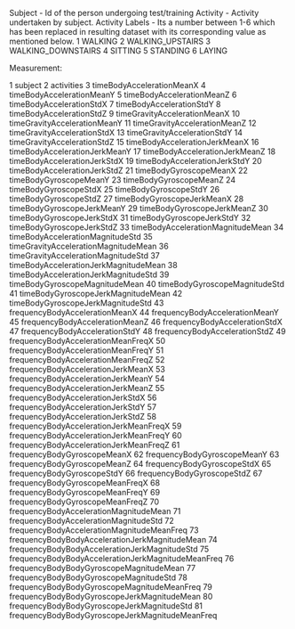 Subject - Id of the person undergoing test/training
Activity - Activity undertaken by subject.
Activity Labels - Its a number between 1-6 which has been replaced in resulting dataset with its corresponding value as mentioned below.
1    WALKING
2    WALKING_UPSTAIRS
3 	 WALKING_DOWNSTAIRS
4    SITTING
5    STANDING
6    LAYING

Measurement:
    
1 subject
2 activities
3 timeBodyAccelerationMeanX
4 timeBodyAccelerationMeanY
5 timeBodyAccelerationMeanZ
6 timeBodyAccelerationStdX
7 timeBodyAccelerationStdY
8 timeBodyAccelerationStdZ
9 timeGravityAccelerationMeanX
10 timeGravityAccelerationMeanY
11 timeGravityAccelerationMeanZ
12 timeGravityAccelerationStdX
13 timeGravityAccelerationStdY
14 timeGravityAccelerationStdZ
15 timeBodyAccelerationJerkMeanX
16 timeBodyAccelerationJerkMeanY
17 timeBodyAccelerationJerkMeanZ
18 timeBodyAccelerationJerkStdX
19 timeBodyAccelerationJerkStdY
20 timeBodyAccelerationJerkStdZ
21 timeBodyGyroscopeMeanX
22 timeBodyGyroscopeMeanY
23 timeBodyGyroscopeMeanZ
24 timeBodyGyroscopeStdX
25 timeBodyGyroscopeStdY
26 timeBodyGyroscopeStdZ
27 timeBodyGyroscopeJerkMeanX
28 timeBodyGyroscopeJerkMeanY
29 timeBodyGyroscopeJerkMeanZ
30 timeBodyGyroscopeJerkStdX
31 timeBodyGyroscopeJerkStdY
32 timeBodyGyroscopeJerkStdZ
33 timeBodyAccelerationMagnitudeMean
34 timeBodyAccelerationMagnitudeStd
35 timeGravityAccelerationMagnitudeMean
36 timeGravityAccelerationMagnitudeStd
37 timeBodyAccelerationJerkMagnitudeMean
38 timeBodyAccelerationJerkMagnitudeStd
39 timeBodyGyroscopeMagnitudeMean
40 timeBodyGyroscopeMagnitudeStd
41 timeBodyGyroscopeJerkMagnitudeMean
42 timeBodyGyroscopeJerkMagnitudeStd
43 frequencyBodyAccelerationMeanX
44 frequencyBodyAccelerationMeanY
45 frequencyBodyAccelerationMeanZ
46 frequencyBodyAccelerationStdX
47 frequencyBodyAccelerationStdY
48 frequencyBodyAccelerationStdZ
49 frequencyBodyAccelerationMeanFreqX
50 frequencyBodyAccelerationMeanFreqY
51 frequencyBodyAccelerationMeanFreqZ
52 frequencyBodyAccelerationJerkMeanX
53 frequencyBodyAccelerationJerkMeanY
54 frequencyBodyAccelerationJerkMeanZ
55 frequencyBodyAccelerationJerkStdX
56 frequencyBodyAccelerationJerkStdY
57 frequencyBodyAccelerationJerkStdZ
58 frequencyBodyAccelerationJerkMeanFreqX
59 frequencyBodyAccelerationJerkMeanFreqY
60 frequencyBodyAccelerationJerkMeanFreqZ
61 frequencyBodyGyroscopeMeanX
62 frequencyBodyGyroscopeMeanY
63 frequencyBodyGyroscopeMeanZ
64 frequencyBodyGyroscopeStdX
65 frequencyBodyGyroscopeStdY
66 frequencyBodyGyroscopeStdZ
67 frequencyBodyGyroscopeMeanFreqX
68 frequencyBodyGyroscopeMeanFreqY
69 frequencyBodyGyroscopeMeanFreqZ
70 frequencyBodyAccelerationMagnitudeMean
71 frequencyBodyAccelerationMagnitudeStd
72 frequencyBodyAccelerationMagnitudeMeanFreq
73 frequencyBodyBodyAccelerationJerkMagnitudeMean
74 frequencyBodyBodyAccelerationJerkMagnitudeStd
75 frequencyBodyBodyAccelerationJerkMagnitudeMeanFreq
76 frequencyBodyBodyGyroscopeMagnitudeMean
77 frequencyBodyBodyGyroscopeMagnitudeStd
78 frequencyBodyBodyGyroscopeMagnitudeMeanFreq
79 frequencyBodyBodyGyroscopeJerkMagnitudeMean
80 frequencyBodyBodyGyroscopeJerkMagnitudeStd
81 frequencyBodyBodyGyroscopeJerkMagnitudeMeanFreq
